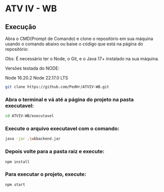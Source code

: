 # ATV IV - WB

## Execução

Abra o CMD(Prompt de Comando) e clone o repositório em sua máquina usando o comando abaixo ou baixe o código que está na página do repositório:

Obs: É necessário ter o Node, o Git, e o Java 17+ instalado na sua máquina.

Versões testada do NODE:

Node 16.20.2
Node 22.17.0 LTS

``` bash
git clone https://github.com/PedHr/ATVIV-WB.git
```


### Abra o terminal e vá até a página do projeto na pasta executavel:

```bash
cd ATVIV-WB/executavel
```

### Execute o arquivo executavel com o comando:

```bash
java -jar .\wbbackend.jar
```

### Depois volte para a pasta raiz e execute:

```bash
npm install
```

### Para executar o projeto, execute:

```bash
npm start
```
